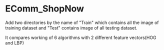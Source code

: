 # EComm_ShopNow

Add two directories by the name of "Train" which contains all the image of training dataset and "Test" contains image of all testing dataset.

It compares working of 6 algorithms with 2 different feature vectors(HOG and LBP)
